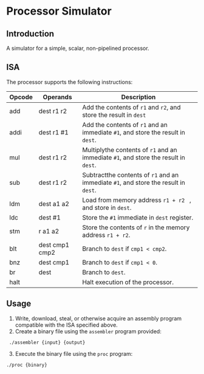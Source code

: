 # Processor Simulator
## Introduction

A simulator for a simple, scalar, non-pipelined processor.

## ISA

The processor supports the following instructions:

 Opcode |Operands  |  Description
---|---|---
 add | dest r1 r2 |Add the contents of ```r1``` and ```r2```, and store the result in ```dest``` | 
 addi| dest r1 #1| Add the contents of ``` r1 ``` and an immediate ```#1```, and store the result in ```dest```. 
 mul | dest r1 r2 | Multiplythe contents of ``` r1 ``` and an immediate ```#1```, and store the result in ```dest```. 
 sub | dest r1 r2 | Subtractthe contents of ``` r1 ``` and an immediate ```#1```, and store the result in ```dest```. 
 ldm | dest a1 a2 | Load from memory address ```r1 + r2 ``` , and store in ```dest```.
 ldc | dest #1 | Store the ```#1``` immediate in ```dest``` register.
stm | r a1 a2 | Store the contents of ```r``` in the memory address ```r1 + r2```.
blt | dest cmp1 cmp2 | Branch to ```dest``` if ```cmp1 < cmp2```.
bnz | dest cmp1  | Branch to ```dest``` if ```cmp1 < 0```.
br | dest | Branch to ```dest```.
halt | | Halt execution of the processor.


## Usage

1. Write, download, steal, or otherwise acquire an assembly program compatible with the ISA specified above.
2. Create a binary file using the ```assembler``` program provided:
```
 ./assembler {input} {output}
```
3. Execute the binary file using the ```proc``` program:
```
./proc {binary}
```